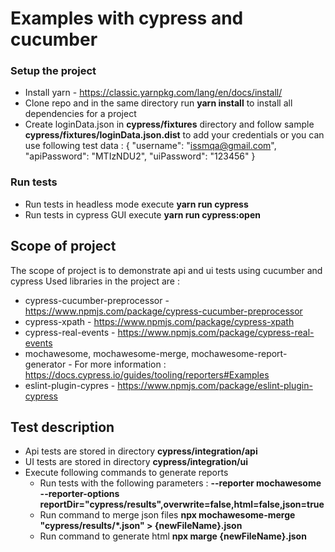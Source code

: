 # Examples with cypress and cucumber

### Setup the project
- Install yarn - https://classic.yarnpkg.com/lang/en/docs/install/
- Clone repo and in the same directory run **yarn install** to install all dependencies for a project
- Create loginData.json in **cypress/fixtures** directory and follow sample **cypress/fixtures/loginData.json.dist** to add your credentials or you can use following test data :
        {
            "username": "issmqa@gmail.com", 
            "apiPassword": "MTIzNDU2", 
            "uiPassword": "123456"
        }

### Run tests
- Run tests in headless mode execute **yarn run cypress**
- Run tests in cypress GUI execute **yarn run cypress:open**

## Scope of project
The scope of project is to demonstrate api and ui tests using cucumber and cypress
Used libraries in the project are :
- cypress-cucumber-preprocessor - https://www.npmjs.com/package/cypress-cucumber-preprocessor
- cypress-xpath - https://www.npmjs.com/package/cypress-xpath
- cypress-real-events - https://www.npmjs.com/package/cypress-real-events
- mochawesome, mochawesome-merge, mochawesome-report-generator - For more information : https://docs.cypress.io/guides/tooling/reporters#Examples 
- eslint-plugin-cypres - https://www.npmjs.com/package/eslint-plugin-cypress

## Test description
- Api tests are stored in directory **cypress/integration/api**
- UI tests are stored in directory **cypress/integration/ui**
- Execute following commands to generate reports
  - Run tests with the following parameters :  **--reporter mochawesome  --reporter-options reportDir="cypress/results",overwrite=false,html=false,json=true**
  - Run command to merge json files **npx mochawesome-merge "cypress/results/*.json" > {newFileName}.json**
  - Run command to generate html **npx marge {newFileName}.json**